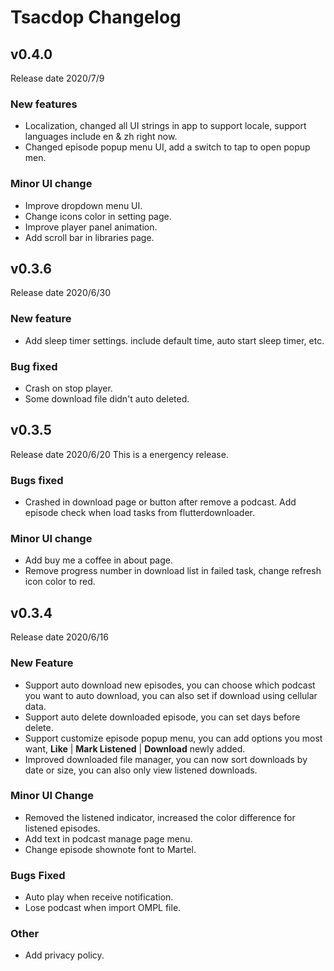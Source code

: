 # Tsacdop Changelog

## v0.4.0

Release date 2020/7/9

### New features

* Localization, changed all UI strings in app to support locale, support languages include en & zh right now.
* Changed episode popup menu UI, add a switch to tap to open popup men.

### Minor UI change

* Improve dropdown menu UI.
* Change icons color in setting page.
* Improve player panel animation.
* Add scroll bar in libraries page.

## v0.3.6

Release date 2020/6/30

### New feature

* Add sleep timer settings. include default time, auto start sleep timer, etc.

### Bug fixed

* Crash on stop player.
* Some download file didn't auto deleted.

## v0.3.5

Release date 2020/6/20
This is a energency release.

### Bugs fixed

* Crashed in download page or button after remove a podcast. Add episode check when load tasks from flutterdownloader.

### Minor UI change

* Add buy me a coffee in about page.
* Remove progress number in download list in failed task, change refresh icon color to red.

## v0.3.4

Release date 2020/6/16

### New Feature

* Support auto download new episodes, you can choose which podcast you want to auto download, you can also set if download using cellular data.
* Support auto delete downloaded episode, you can set days before delete.
* Support customize episode popup menu, you can add options you most want, **Like** | **Mark Listened** | **Download** newly added.
* Improved downloaded file manager, you can now sort downloads by date or size, you can also only view listened downloads.

### Minor UI Change

* Removed the listened indicator, increased the color difference for listened episodes.
* Add text in podcast manage page menu.
* Change episode shownote font to Martel.

### Bugs Fixed

* Auto play when receive notification.
* Lose podcast when import OMPL file.

### Other

* Add privacy policy.
